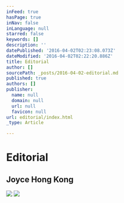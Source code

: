 ```yaml
---
inFeed: true
hasPage: true
inNav: false
inLanguage: null
starred: false
keywords: []
description: ''
datePublished: '2016-04-02T02:23:08.073Z'
dateModified: '2016-04-02T02:22:20.886Z'
title: Editorial
author: []
sourcePath: _posts/2016-04-02-editorial.md
published: true
authors: []
publisher:
  name: null
  domain: null
  url: null
  favicon: null
url: editorial/index.html
_type: Article

---
```

# Editorial

## Joyce Hong Kong
![](https://the-grid-user-content.s3-us-west-2.amazonaws.com/a637e687-5a88-41a1-84c4-d082771cf11e.jpg)
![](https://the-grid-user-content.s3-us-west-2.amazonaws.com/61f5896f-6d6e-4b9f-8fb4-3d962d6a286a.jpg)